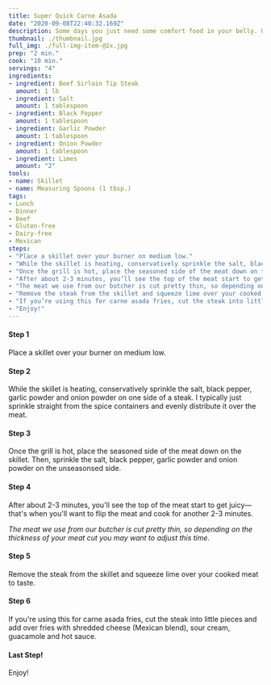 ```yaml
---
title: Super Quick Carne Asada
date: "2020-09-08T22:40:32.169Z"
description: Some days you just need some comfort food in your belly. Use our super quick carne asada recipe to make homemade carne asada fries!
thumbnail: ./thumbnail.jpg
full_img: ./full-img-item-@2x.jpg
prep: "2 min."
cook: "10 min."
servings: "4"
ingredients:
- ingredient: Beef Sirloin Tip Steak
  amount: 1 lb
- ingredient: Salt
  amount: 1 tablespoon
- ingredient: Black Pepper
  amount: 1 tablespoon
- ingredient: Garlic Powder
  amount: 1 tablespoon
- ingredient: Onion Powder
  amount: 1 tablespoon
- ingredient: Limes
  amount: "2"
tools:
- name: Skillet
- name: Measuring Spoons (1 tbsp.)
tags:
- Lunch
- Dinner
- Beef
- Gluten-free
- Dairy-free
- Mexican
steps:
- "Place a skillet over your burner on medium low."
- "While the skillet is heating, conservatively sprinkle the salt, black pepper, garlic powder and onion powder on one side of a steak. I typically just sprinkle straight from the spice containers and evenly distribute it over the meat."
- "Once the grill is hot, place the seasoned side of the meat down on the skillet. Then, sprinkle the salt, black pepper, garlic powder and onion powder on the unseasonsed side."
- "After about 2-3 minutes, you’ll see the top of the meat start to get juicy—that’s when you’ll want to flip the meat and cook for another 2-3 minutes."
- "The meat we use from our butcher is cut pretty thin, so depending on the thickness of your meat cut you may want to adjust this time."
- "Remove the steak from the skillet and squeeze lime over your cooked meat to taste."
- "If you’re using this for carne asada fries, cut the steak into little pieces and add over fries with shredded cheese (Mexican blend), sour cream, guacamole and hot sauce."
- "Enjoy!"
---
```


#### Step 1
Place a skillet over your burner on medium low.

#### Step 2

While the skillet is heating, conservatively sprinkle the salt, black pepper, garlic powder and onion powder on one side of a steak. I typically just sprinkle straight from the spice containers and evenly distribute it over the meat.

#### Step 3

Once the grill is hot, place the seasoned side of the meat down on the skillet. Then, sprinkle the salt, black pepper, garlic powder and onion powder on the unseasonsed side.

#### Step 4
After about 2-3 minutes, you'll see the top of the meat start to get juicy—that's when you'll want to flip the meat and cook for another 2-3 minutes.

*The meat we use from our butcher is cut pretty thin, so depending on the thickness of your meat cut you may want to adjust this time.*

#### Step 5

Remove the steak from the skillet and squeeze lime over your cooked meat to taste.

#### Step 6

If you're using this for carne asada fries, cut the steak into little pieces and add over fries with shredded cheese (Mexican blend), sour cream, guacamole and hot sauce.

#### Last Step!

Enjoy!